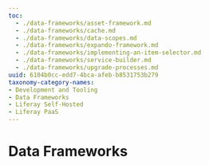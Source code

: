 ```yaml
---
toc:
  - ./data-frameworks/asset-framework.md
  - ./data-frameworks/cache.md
  - ./data-frameworks/data-scopes.md
  - ./data-frameworks/expando-framework.md
  - ./data-frameworks/implementing-an-item-selector.md
  - ./data-frameworks/service-builder.md
  - ./data-frameworks/upgrade-processes.md
uuid: 6104b0cc-edd7-4bca-afeb-b8531753b279
taxonomy-category-names:
- Development and Tooling
- Data Frameworks
- Liferay Self-Hosted
- Liferay PaaS
---
```

# Data Frameworks
